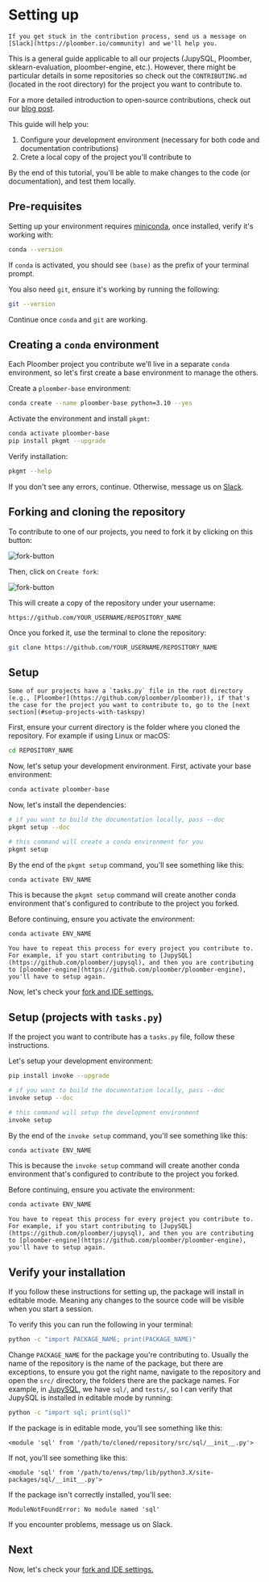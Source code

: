 # Setting up

```{note}
If you get stuck in the contribution process, send us a message on [Slack](https://ploomber.io/community) and we'll help you.
```

This is a general guide applicable to all our projects (JupySQL, Ploomber, sklearn-evaluation, ploomber-engine, etc.). However, there might be particular details in some repositories so check out the `CONTRIBUTING.md` (located in the root directory) for the project you want to contribute to.

For a more detailed introduction to open-source contributions, check out our [blog post](https://ploomber.io/blog/open-source/).

This guide will help you:

1. Configure your development environment (necessary for both code and documentation contributions)
2. Crete a local copy of the project you'll contribute to

By the end of this tutorial, you'll be able to make changes to the code (or documentation), and test them locally.
## Pre-requisites

Setting up your environment requires [miniconda](https://docs.conda.io/en/latest/miniconda.html), once installed, verify it's working with:

```sh
conda --version
```

If `conda` is activated, you should see `(base)` as the prefix of your terminal prompt.

You also need `git`, ensure it's working by running the following:

```sh
git --version
```

Continue once `conda` and `git` are working.

## Creating a `conda` environment

Each Ploomber project you contribute we'll live in a separate `conda` environment, so let's first create a base environment to manage the others.

Create a `ploomber-base` environment:

```sh
conda create --name ploomber-base python=3.10 --yes
```

Activate the environment and install `pkgmt`:

```sh
conda activate ploomber-base
pip install pkgmt --upgrade
```

Verify installation:

```sh
pkgmt --help
```

If you don't see any errors, continue. Otherwise, message us on [Slack](https://ploomber.io/community).

## Forking and cloning the repository

To contribute to one of our projects, you need to fork it by clicking on this button:

![fork-button](../assets/fork-button.png)

Then, click on `Create fork`:

![fork-button](../assets/fork-confirm.png)

This will create a copy of the repository under your username:

```
https://github.com/YOUR_USERNAME/REPOSITORY_NAME
```

Once you forked it, use the terminal to clone the repository:

```sh
git clone https://github.com/YOUR_USERNAME/REPOSITORY_NAME
```


## Setup

```{warning}
Some of our projects have a `tasks.py` file in the root directory (e.g., [Ploomber](https://github.com/ploomber/ploomber)), if that's the case for the project you want to contribute to, go to the [next section](#setup-projects-with-taskspy)
```


First, ensure your current directory is the folder where you cloned the repository. For example if using Linux or macOS:

```sh
cd REPOSITORY_NAME
```

Now, let's setup your development environment. First, activate your base environment:

```sh
conda activate ploomber-base
```

Now, let's install the dependencies:

```sh
# if you want to build the documentation locally, pass --doc
pkgmt setup --doc

# this command will create a conda environment for you
pkgmt setup
```

By the end of the `pkgmt setup` command, you'll see something like this:

```sh
conda activate ENV_NAME
```

This is because the `pkgmt setup` command will create another conda environment that's
configured to contribute to the project you forked.

Before continuing, ensure you activate the environment:

```sh
conda activate ENV_NAME
```

```{note}
You have to repeat this process for every project you contribute to. For example, if you start contributing to [JupySQL](https://github.com/ploomber/jupysql), and then you are contributing to [ploomber-engine](https://github.com/ploomber/ploomber-engine), you'll have to setup again.
```

Now, let's check your [fork and IDE settings.](coding)

## Setup (projects with `tasks.py`)

If the project you want to contribute has a `tasks.py` file, follow these instructions.

Let's setup your development environment:

```sh
pip install invoke --upgrade

# if you want to build the documentation locally, pass --doc
invoke setup --doc

# this command will setup the development environment
invoke setup
```

By the end of the `invoke setup` command, you'll see something like this:

```sh
conda activate ENV_NAME
```

This is because the `invoke setup` command will create another conda environment that's
configured to contribute to the project you forked.

Before continuing, ensure you activate the environment:

```sh
conda activate ENV_NAME
```

```{note}
You have to repeat this process for every project you contribute to. For example, if you start contributing to [JupySQL](https://github.com/ploomber/jupysql), and then you are contributing to [ploomber-engine](https://github.com/ploomber/ploomber-engine), you'll have to setup again.
```

## Verify your installation

If you follow these instructions for setting up, the package will install in editable
mode. Meaning any changes to the source code will be visible when you start a session.

To verify this you can run the following in your terminal:

```sh
python -c "import PACKAGE_NAME; print(PACKAGE_NAME)"
```

Change `PACKAGE_NAME` for the package you're contributing to. Usually the name of
the repository is the name of the package, but there are exceptions, to ensure you
got the right name, navigate to the repository and open the `src/` directory, the
folders there are the package names. For example, in [JupySQL](https://github.com/ploomber/jupysql/tree/master/src), we have `sql/`, and
`tests/`, so I can verify that JupySQL is installed in editable mode by running:

```sh
python -c "import sql; print(sql)"
```

If the package is in editable mode, you'll see something like this:

```
<module 'sql' from '/path/to/cloned/repository/src/sql/__init__.py'>
```

If not, you'll see something like this:

```
<module 'sql' from '/path/to/envs/tmp/lib/python3.X/site-packages/sql/__init__.py'>
```

If the package isn't correctly installed, you'll see:

```
ModuleNotFoundError: No module named 'sql'
```

If you encounter problems, message us on Slack.

## Next

Now, let's check your [fork and IDE settings.](coding)


